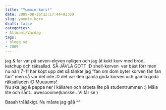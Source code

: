 ```yaml
---
title: "Yummie korv!"
date: 2009-08-26T12:17:44+01:00
slug: yummie-korv
draft: false
categories:
- Allmänt/Vardag
tags:
- blogg.se
- 2009
---
```

jag & far var på seven-eleven nyligen och jag åt kokt korv med bröd, ketchup och räksallad. SÅ JÄVLA GOTT :D shell-korven  var bäst förr men nu nä'r 7-11 har köpt upp det så tänkte jag "fan om dom byter korven fan fan fan" men så var det inte :D det var den gamla goda korven och gamla goda räksalladen :D Muuuums!  
Nu ska jag & pappa ner i källaren och arbeta lite på studentrummen :) Måla lite och sånt.. awesooome(kanske.. Vi får se )  
  
Baaah tråååkigt. Nu måste jag gåå ^^